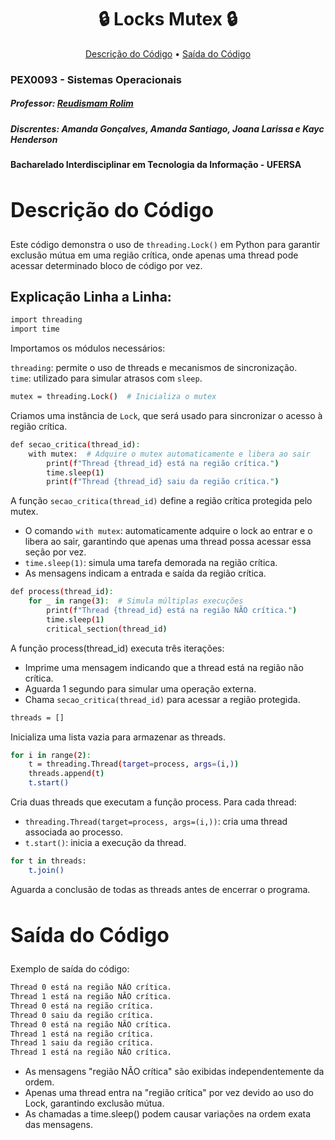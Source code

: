 <h1 align="center" style="font-weight: bold;">🔒 Locks Mutex 🔒</h1> 
<p align="center"> 
    <a href="#code">Descrição do Código</a> • 
    <a href="#output">Saída do Código</a>
</p>

### PEX0093 - Sistemas Operacionais
##### Professor: [Reudismam Rolim](https://github.com/reudismam)

##### Discrentes: Amanda Gonçalves, Amanda Santiago, Joana Larissa e Kayc Henderson

#### Bacharelado Interdisciplinar em Tecnologia da Informação - UFERSA

<h2 id="code" style="font-weight: bold; font-size: 2rem">Descrição do Código</h2>

Este código demonstra o uso de `threading.Lock()` em Python para garantir exclusão mútua em uma região crítica, onde apenas uma thread pode acessar determinado bloco de código por vez.

## Explicação Linha a Linha:
```bash
import threading
import time
```
Importamos os módulos necessários:

`threading`: permite o uso de threads e mecanismos de sincronização. <br>
`time`: utilizado para simular atrasos com `sleep`.

```bash
mutex = threading.Lock()  # Inicializa o mutex
```
Criamos uma instância de `Lock`, que será usado para sincronizar o acesso à região crítica.

```bash
def secao_critica(thread_id):
    with mutex:  # Adquire o mutex automaticamente e libera ao sair
        print(f"Thread {thread_id} está na região crítica.")
        time.sleep(1)
        print(f"Thread {thread_id} saiu da região crítica.")
```
A função `secao_critica(thread_id)` define a região crítica protegida pelo mutex.

- O comando `with mutex`: automaticamente adquire o lock ao entrar e o libera ao sair, garantindo que apenas uma thread possa acessar essa seção por vez.
- `time.sleep(1)`: simula uma tarefa demorada na região crítica.
- As mensagens indicam a entrada e saída da região crítica.

```bash
def process(thread_id):
    for _ in range(3):  # Simula múltiplas execuções
        print(f"Thread {thread_id} está na região NÃO crítica.")
        time.sleep(1)
        critical_section(thread_id)
```
A função process(thread_id) executa três iterações:

- Imprime uma mensagem indicando que a thread está na região não crítica.
- Aguarda 1 segundo para simular uma operação externa.
- Chama `secao_critica(thread_id)` para acessar a região protegida.

```bash
threads = []
```
Inicializa uma lista vazia para armazenar as threads.

```bash
for i in range(2):
    t = threading.Thread(target=process, args=(i,))
    threads.append(t)
    t.start()
```
Cria duas threads que executam a função process. Para cada thread:

- `threading.Thread(target=process, args=(i,))`: cria uma thread associada ao processo.
- `t.start()`: inicia a execução da thread.

```bash
for t in threads:
    t.join()
```
Aguarda a conclusão de todas as threads antes de encerrar o programa.

<h2 id="output" style="font-weight: bold; font-size: 2rem">Saída do Código</h2>
Exemplo de saída do código:

```bash
Thread 0 está na região NÃO crítica.
Thread 1 está na região NÃO crítica.
Thread 0 está na região crítica.
Thread 0 saiu da região crítica.
Thread 0 está na região NÃO crítica.
Thread 1 está na região crítica.
Thread 1 saiu da região crítica.
Thread 1 está na região NÃO crítica.
```
- As mensagens "região NÃO crítica" são exibidas independentemente da ordem.
- Apenas uma thread entra na "região crítica" por vez devido ao uso do Lock, garantindo exclusão mútua.
- As chamadas a time.sleep() podem causar variações na ordem exata das mensagens.